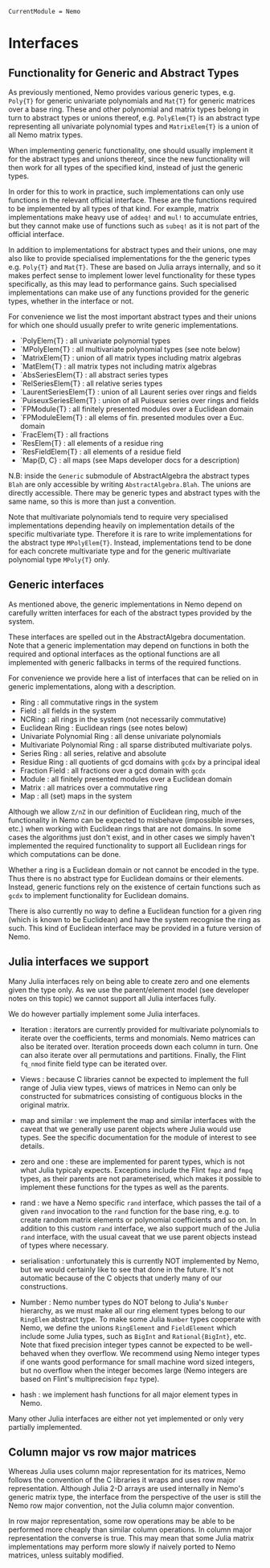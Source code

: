 ```@meta
CurrentModule = Nemo
```

# Interfaces

## Functionality for Generic and Abstract Types

As previously mentioned, Nemo provides various generic types, e.g. `Poly{T}`
for generic univariate polynomials and `Mat{T}` for generic matrices over a
base ring. These and other polynomial and matrix types belong in turn to
abstract types or unions thereof, e.g. `PolyElem{T}` is an abstract type
representing all univariate polynomial types and `MatrixElem{T}` is a union
of all Nemo matrix types.

When implementing generic functionality, one should usually implement it for
the abstract types and unions thereof, since the new functionality will then
work for all types of the specified kind, instead of just the generic types.

In order for this to work in practice, such implementations can only use
functions in the relevant official interface. These are the functions required
to be implemented by all types of that kind. For example, matrix
implementations make heavy use of `addeq!` and `mul!` to accumulate entries, but
they cannot make use of functions such as `subeq!` as it is not part of the
official interface.

In addition to implementations for abstract types and their unions, one may
also like to provide specialised implementations for the the generic types
e.g. `Poly{T}` and `Mat{T}`. These are based on Julia arrays internally, and
so it makes perfect sense to implement lower level functionality for
these types specifically, as this may lead to performance gains. Such
specialised implementations can make use of any functions provided for the
generic types, whether in the interface or not.

For convenience we list the most important abstract types and their unions
for which one should usually prefer to write generic implementations.

* `PolyElem{T} : all univariate polynomial types
* `MPolyElem{T} : all multivariate polynomial types (see note below)
* `MatrixElem{T} : union of all matrix types including matrix algebras
* `MatElem{T} : all matrix types not including matrix algebras
* `AbsSeriesElem{T} : all abstract series types
* `RelSeriesElem{T} : all relative series types
* `LaurentSeriesElem{T} : union of all Laurent series over rings and fields
* `PuiseuxSeriesElem{T} : union of all Puiseux series over rings and fields
* `FPModule{T} : all finitely presented modules over a Euclidean domain
* `FPModuleElem{T} : all elems of fin. presented modules over a Euc. domain
* `FracElem{T} : all fractions
* `ResElem{T} : all elements of a residue ring
* `ResFieldElem{T} : all elements of a residue field
* `Map{D, C} : all maps (see Maps developer docs for a description)

N.B: inside the `Generic` submodule of AbstractAlgebra the abstract types `Blah`
are only accessible by writing `AbstractAlgebra.Blah`. The unions are directly
accessible. There may be generic types and abstract types with the same name,
so this is more than just a convention.

Note that multivariate polynomials tend to require very specialised
implementations depending heavily on implementation details of the specific
multivariate type. Therefore it is rare to write implementations for the
abstract type `MPolyElem{T}`. Instead, implementations tend to be done for each
concrete multivariate type and for the generic multivariate polynomial
type `MPoly{T}` only.

## Generic interfaces

As mentioned above, the generic implementations in Nemo depend on carefully
written interfaces for each of the abstract types provided by the system.

These interfaces are spelled out in the AbstractAlgebra documentation. Note
that a generic implementation may depend on functions in both the required and
optional interfaces as the optional functions are all implemented with generic
fallbacks in terms of the required functions.

For convenience we provide here a list of interfaces that can be relied on in
generic implementations, along with a description.

* Ring : all commutative rings in the system
* Field : all fields in the system
* NCRing : all rings in the system (not necessarily commutative)
* Euclidean Ring : Euclidean rings (see notes below)
* Univariate Polynomial Ring : all dense univariate polynomials
* Multivariate Polynomial Ring : all sparse distributed multivariate polys.
* Series Ring : all series, relative and absolute
* Residue Ring : all quotients of gcd domains with `gcdx` by a principal ideal
* Fraction Field : all fractions over a gcd domain with `gcdx`
* Module : all finitely presented modules over a Euclidean domain
* Matrix : all matrices over a commutative ring
* Map : all (set) maps in the system

Although we allow `Z/nZ` in our definition of Euclidean ring, much of the
functionality in Nemo can be expected to misbehave (impossible inverses, etc.)
when working with Euclidean rings that are not domains. In some cases the
algorithms just don't exist, and in other cases we simply haven't implemented
the required functionality to support all Euclidean rings for which
computations can be done.

Whether a ring is a Euclidean domain or not cannot be encoded in the type. Thus
there is no abstract type for Euclidean domains or their elements. Instead,
generic functions rely on the existence of certain functions such as `gcdx` to
implement functionality for Euclidean domains.

There is also currently no way to define a Euclidean function for a given ring
(which is known to be Euclidean) and have the system recognise the ring as
such. This kind of Euclidean interface may be provided in a future version of
Nemo.


## Julia interfaces we support

Many Julia interfaces rely on being able to create zero and one elements given
the type only. As we use the parent/element model (see developer notes on this
topic) we cannot support all Julia interfaces fully.

We do however partially implement some Julia interfaces.

* Iteration : iterators are currently provided for multivariate polynomials to
iterate over the coefficients, terms and monomials. Nemo matrices can also be
iterated over. Iteration proceeds down each column in turn. One can also
iterate over all permutations and partitions. Finally, the Flint `fq_nmod`
finite field type can be iterated over.

* Views : because C libraries cannot be expected to implement the full range
of Julia view types, views of matrices in Nemo can only be constructed for
submatrices consisting of contiguous blocks in the original matrix.

* map and similar : we implement the map and similar interfaces with the
caveat that we generally use parent objects where Julia would use types. See
the specific documentation for the module of interest to see details.

* zero and one : these are implemented for parent types, which is not what
Julia typicaly expects. Exceptions include the Flint `fmpz` and `fmpq` types,
as their parents are not parameterised, which makes it possible to implement
these functions for the types as well as the parents.

* rand : we have a Nemo specific `rand` interface, which passes the tail of
a given `rand` invocation to the `rand` function for the base ring, e.g. to
create random matrix elements or polynomial coefficients and so on. In addition
to this custom `rand` interface, we also support much of the Julia `rand`
interface, with the usual caveat that we use parent objects instead of types
where necessary.

* serialisation : unfortunately this is currently NOT implemented by Nemo, but
we would certainly like to see that done in the future. It's not automatic
because of the C objects that underly many of our constructions.

* Number : Nemo number types do NOT belong to Julia's `Number` hierarchy, as
we must make all our ring element types belong to our `RingElem` abstract
type. To make some Julia `Number` types cooperate with Nemo, we define the
unions `RingElement` and `FieldElement` which include some Julia types, such
as `BigInt` and `Rational{BigInt}`, etc. Note that fixed precision integer
types cannot be expected to be well-behaved when they overflow. We recommend
using Nemo integer types if one wants good performance for small machine
word sized integers, but no overflow when the integer becomes large (Nemo
integers are based on Flint's multiprecision `fmpz` type).

* hash : we implement hash functions for all major element types in Nemo.

Many other Julia interfaces are either not yet implemented or only very
partially implemented.

## Column major vs row major matrices

Whereas Julia uses column major representation for its matrices, Nemo follows
the convention of the C libraries it wraps and uses row major representation.
Although Julia 2-D arrays are used internally in Nemo's generic matrix type,
the interface from the perspective of the user is still the Nemo row major
convention, not the Julia column major convention.

In row major representation, some row operations may be able to be performed
more cheaply than similar column operations. In column major representation
the converse is true. This may mean that some Julia matrix implementations may
perform more slowly if naively ported to Nemo matrices, unless suitably
modified.

